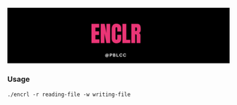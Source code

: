 <p align="center"><img src="img/banner.png"></p>

### Usage
```shell
./encrl -r reading-file -w writing-file
```
